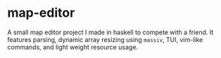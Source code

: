 # map-editor
A small map editor project I made in haskell to compete with a friend. It features parsing, dynamic array resizing using `massiv`, TUI, vim-like commands, and light weight resource usage.
